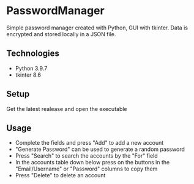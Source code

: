 # PasswordManager
Simple password manager created with Python, GUI with tkinter. Data is encrypted and stored locally in a JSON file.
	
## Technologies
* Python 3.9.7  
* tkinter 8.6	

## Setup
Get the latest realease and open the executable

## Usage
* Complete the fields and press "Add" to add a new account
* "Generate Password" can be used to generate a random password
* Press "Search" to search the accounts by the "For" field
* In the accounts table down below press on the buttons in the "Email/Username" or "Password" columns to copy them
* Press "Delete" to delete an account
